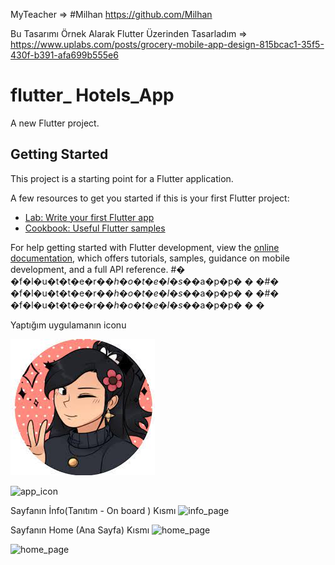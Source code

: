 MyTeacher => #Milhan https://github.com/Milhan

Bu Tasarımı Örnek Alarak Flutter Üzerinden Tasarladım => https://www.uplabs.com/posts/grocery-mobile-app-design-815bcac1-35f5-430f-b391-afa699b555e6




# flutter_ Hotels_App 

A new Flutter project.

## Getting Started

This project is a starting point for a Flutter application.

A few resources to get you started if this is your first Flutter project:

- [Lab: Write your first Flutter app](https://docs.flutter.dev/get-started/codelab)
- [Cookbook: Useful Flutter samples](https://docs.flutter.dev/cookbook)

For help getting started with Flutter development, view the
[online documentation](https://docs.flutter.dev/), which offers tutorials,
samples, guidance on mobile development, and a full API reference.
#� �f�l�u�t�t�e�r�_�h�o�t�e�l�s�_�a�p�p�
�
�#� �f�l�u�t�t�e�r�_�h�o�t�e�l�s�_�a�p�p�
�
�#� �f�l�u�t�t�e�r�_�h�o�t�e�l�s�_�a�p�p�
�
�

Yaptığım uygulamanın iconu 

![user image](https://github.com/soysal22/flutter_hotels_app/blob/main/assets/images/hotels/app_image.jpg)

![app_icon](https://user-images.githubusercontent.com/92873250/237022800-7592c190-43d7-42f4-90c3-61f06d0927fd.png)

Sayfanın İnfo(Tanıtım - On board ) Kısmı
![info_page](https://user-images.githubusercontent.com/92873250/237022873-430b1e6a-2a73-42fc-a79a-bde93fdf2438.png)

Sayfanın Home (Ana Sayfa) Kısmı
![home_page](https://user-images.githubusercontent.com/92873250/237023006-1563244d-8636-414b-b05f-7bfc8d05f63f.png)



![home_page](https://user-images.githubusercontent.com/92873250/237023505-61301c05-a754-41f8-a3e0-2169a51bbe5b.png)
